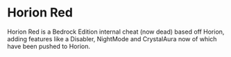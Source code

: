 # Horion Red
Horion Red is a Bedrock Edition internal cheat (now dead) based off Horion, adding features like a Disabler, NightMode and CrystalAura now of which have been pushed to Horion.
